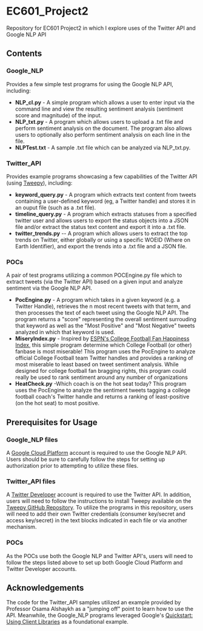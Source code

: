 # EC601_Project2
Repository for EC601 Project2 in which I explore uses of the Twitter API and Google NLP API

## Contents

### Google_NLP
Provides a few simple test programs for using the Google NLP API, including:
* **NLP_cl.py** - A simple program which allows a user to enter input via the command line and view the resulting sentiment analysis (sentiment score and magnitude) of the input.
* **NLP_txt.py** - A program which allows users to upload a .txt file and perform sentiment analysis on the document. The program also allows users to optionally also perform   sentiment analysis on each line in the file. 
* **NLPTest.txt** - A sample .txt file which can be analyzed via NLP_txt.py.

### Twitter_API
Provides example programs showcasing a few capabilities of the Twitter API (using [Tweepy](https://github.com/tweepy/tweepy)), including:
* **keyword_query.py** - A program which extracts text content from tweets containing a user-defined keyword (eg, a Twitter handle) and stores it in an ouput file (such as a .txt file).
* **timeline_query.py** - A program which extracts statuses from a specified twitter user and allows users to export the status objects into a JSON file and/or extract the status text content and export it into a .txt file.
* **twitter_trends.py** -- A program which allows users to extract the top trends on Twitter, either globally or using a specific WOEID (Where on Earth Identifier), and export the trends into a .txt file and a JSON file. 

### POCs
A pair of test programs utilizing a common POCEngine.py file which to extract tweets (via the Twitter API) based on a given input and analyze sentiment via the Google NLP API.
* **PocEngine.py** - A program which takes in a given keyword (e.g. a Twitter Handle), retrieves the n most recent tweets with that term, and then processes the text of each tweet using the Google NLP API. The program returns a "score" representing the overall sentiment surrouding that keyword as well as the "Most Positive" and "Most Negative" tweets analyzed in which that keyword is used. 
* **MiseryIndex.py** - Inspired by [ESPN's College Football Fan Happiness Index](https://www.espn.com/college-football/story/_/id/21342892/college-football-fan-happiness-index-november-2017-update), this simple program determine which College Football (or other) fanbase is most miserable! This program uses the PocEngine to analyze official College Football team Twitter handles and provides a ranking of most miserable to least based on tweet sentiment analysis. While designed for college football fan bragging rights, this program could really be used to rank sentiment around any number of organizations
* **HeatCheck.py** -Which coach is on the hot seat today? This program uses the PocEngine to analyze the sentiment tweets tagging a college football coach's Twitter handle and returns a ranking of least-positive (on the hot seat) to most positive.

## Prerequisites for Usage
### Google_NLP files
A [Google Cloud Platform](https://cloud.google.com) account is required to use the Google NLP API. Users should be sure to carefully follow the steps for setting up authorization prior to attempting to utilize these files. 
### Twitter_API files
A [Twitter Developer](https://developer.twitter.com/) account is required to use the Twitter API. In addition, users will need to follow the instructions to install Tweepy available on the [Tweepy GitHub Repository](https://github.com/tweepy/tweepy). To utilize the programs in this repository, users will need to add their own Twitter credentials (consumer key/secret and access key/secret) in the text blocks indicated in each file or via another mechanism.
### POCs
As the POCs use both the Google NLP and Twitter API's, users will need to follow the steps listed above to set up both Google Cloud Platform and Twitter Developer accounts.

## Acknowledgements
The code for the Twitter_API samples utilized an example provided by Professor Osama Alshaykh as a "jumping off" point to learn how to use the API. Meanwhile, the Google_NLP programs leveraged Google's [Quickstart: Using Client Libraries](https://cloud.google.com/natural-language/docs/quickstart-client-libraries#client-libraries-usage-python) as a foundational example.
